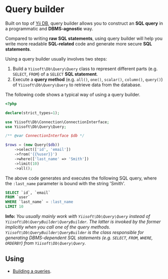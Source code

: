 # Query builder

Built on top of [Yii DB](https://github.com/yiisoft/db), query builder allows you to construct an **SQL query** in a programmatic and **DBMS-agnostic** way.

Compared to writing **raw SQL statements**, using query builder will help you write more readable **SQL-related** code and generate more secure **SQL statements**.

Using a query builder usually involves two steps:

1. Build a `Yiisoft\Db\Query\Query` class to represent different parts (e.g. `SELECT`, `FROM`) of a `SELECT` **SQL statement**.
2. Execute a **query method** (e.g. `all()`, `one()`, `scalar()`, `column()`, `query()`) of `Yiisoft\Db\Query\Query` to retrieve data from the database.

The following code shows a typical way of using a query builder.

```php
<?php

declare(strict_types=1);

use Yiisoft\Db\Connection\ConnectionInterface;
use Yiisoft\Db\Query\Query;

/** @var ConnectionInterface $db */

$rows = (new Query($db))
    ->select(['id', 'email'])
    ->from('{{%user}}')
    ->where(['last_name' => 'Smith'])
    ->limit(10)
    ->all();
```

The above code generates and executes the following SQL query, where the `:last_name` parameter is bound with the string 'Smith'.

```sql
SELECT `id`, `email` 
FROM `user`
WHERE `last_name` = :last_name
LIMIT 10
```

**Info:** *You usually mainly work with `Yiisoft\Db\Query\Query` instead of `Yiisoft\Db\QueryBuilder\QueryBuilder`. The latter is invoked by the former implicitly when you call one of the query methods. `Yiisoft\Db\QueryBuilder\QueryBuilder` is the class responsible for generating DBMS-dependent SQL statements (e.g. `SELECT`, `FROM`, `WHERE`, `ORDERBY`) from `Yiisoft\Db\Query\Query`.*

## Using 

- [Building a queries](/docs/en/query-builder/building-queries.md).
